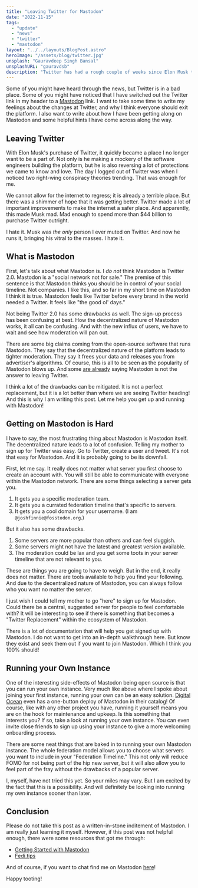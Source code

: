 ```yaml
---
title: "Leaving Twitter for Mastodon"
date: "2022-11-15"
tags:
  - "update"
  - "news"
  - "twitter"
  - "mastodon"
layout: "../../layouts/BlogPost.astro"
heroImage: "/assets/blog/twitter.jpg"
unsplash: "Gauravdeep Singh Bansal"
unsplashURL: "gauravdsb"
description: "Twitter has had a rough couple of weeks since Elon Musk took over. I feel like it is time this tweeter flew the coop and found a new place to build a community. This post talks briefly about what Mastodon is and how I set myself up for success."
---
```


Some of you might have heard through the news, but Twitter is in a bad place.
Some of you might have noticed that I have switched out the Twitter link in my header to a [Mastodon](https://joinmastodon.org/) link.
I want to take some time to write my feelings about the changes at Twitter, and why I think everyone should exit the platform.
I also want to write about how I have been getting along on Mastodon and some helpful hints I have come across along the way.

## Leaving Twitter

With Elon Musk's purchase of Twitter, it quickly became a place I no longer want to be a part of.
Not only is he making a mockery of the software engineers building the platform, but he is also reversing a lot of protections we came to know and love.
The day I logged out of Twitter was when I noticed two right-wing conspiracy theories trending.
That was enough for me.

We cannot allow for the internet to regress; it is already a terrible place.
But there was a shimmer of hope that it was getting better.
Twitter made a lot of important improvements to make the internet a safer place.
And apparently, this made Musk mad.
Mad enough to spend more than $44 billion to purchase Twitter outright.

I hate it.
Musk was _the only_ person I ever muted on Twitter.
And now he runs it, bringing his vitral to the masses.
I hate it.

## What is Mastodon

First, let's talk about what Mastodon is.
I _do not_ think Mastodon is Twitter 2.0.
Mastodon is a "social network not for sale."
The premise of this sentence is that Mastodon thinks you should be in control of your social timeline.
Not companies.
I like this, and so far in my short time on Mastodon I think it is true.
Mastodon feels like Twitter before every brand in the world needed a Twitter.
It feels like "the good ol' days."

Not being Twitter 2.0 has some drawbacks as well.
The sign-up process has been confusing at best.
How the decentralized nature of Mastodon works, it all can be confusing.
And with the new influx of users, we have to wait and see how moderation will pan out.

There are some big claims coming from the open-source software that runs Mastodon.
They say that the decentralized nature of the platform leads to tighter moderation.
They say it frees your data and releases you from advertiser's algorithms.
Of course, this is all to be seen as the popularity of Mastodon blows up.
And some [are already](https://lucumr.pocoo.org/2022/11/14/scaling-mastodon/) saying Mastodon is not the answer to leaving Twitter.

I think a lot of the drawbacks can be mitigated.
It is not a perfect replacement, but it is a lot better than where we are seeing Twitter heading!
And this is why I am writing this post.
Let me help you get up and running with Mastodon!

## Getting on Mastodon is Hard

I have to say, the most frustrating thing about Mastodon is Mastodon itself.
The decentralized nature leads to a lot of confusion.
Telling my mother to sign up for Twitter was easy.
Go to Twitter, create a user and tweet.
It's not that easy for Mastodon.
And it is probably going to be its downfall.

First, let me say.
It really does not matter what server you first choose to create an account with.
You will still be able to communicate with everyone within the Mastodon network.
There are some things selecting a server gets you.

1. It gets you a specific moderation team.
2. It gets you a currated federation timeline that's specific to servers.
3. It gets you a cool domain for your username. (I am `@joshfinnie@fosstodon.org`.)

But it also has some drawbacks.

1. Some servers are more popular than others and can feel sluggish.
2. Some servers might not have the latest and greatest version available.
3. The moderation could be lax and you get some toots in your server timeline that are not relevant to you.

These are things you are going to have to weigh.
But in the end, it really does not matter.
There are tools available to help you find your following.
And due to the decentralized nature of Mastodon, you can always follow who you want no matter the server.

I just wish I could tell my mother to go "here" to sign up for Mastodon.
Could there be a central, suggested server for people to feel comfortable with?
It will be interesting to see if there is something that becomes a "Twitter Replacement" within the ecosystem of Mastodon.

There is a lot of documentation that will help you get signed up with Mastodon.
I do not want to get into an in-depth walkthrough here.
But know they exist and seek them out if you want to join Mastodon.
Which I think you 100% should!

## Running your Own Instance

One of the interesting side-effects of Mastodon being open source is that you can run your own instance.
Very much like above where I spoke about joining your first instance, running your own can be an easy solution.
[Digital Ocean](https://docs.digitalocean.com/products/marketplace/catalog/mastodon/) even has a one-button deploy of Mastodon in their catalog!
Of course, like with any other project you have, running it yourself means you are on the hook for maintenance and upkeep.
Is this something that interests you?
If so, take a look at running your own instance.
You can even invite close friends to sign up using your instance to give a more welcoming onboarding process.

There are some neat things that are baked in to running your own Mastodon instance.
The whole federation model allows you to choose what servers you want to include in your "Federation Timeline."
This not only will reduce FOMO for not being part of the hip new server, but it will also allow you to feel part of the fray without the drawbacks of a popular server.

I, myself, have not tried this yet.
So your miles may vary.
But I am excited by the fact that this is a possibility.
And will definitely be looking into running my own instance sooner than later.

## Conclusion

Please do not take this post as a written-in-stone inditement of Mastodon.
I am really just learning it myself.
However, if this post was not helpful enough, there were some resources that got me through:

- [Getting Started with Mastodon](https://kevquirk.com/getting-started-with-mastodon/)
- [Fedi.tips](https://fedi.tips/)

And of course, if you want to chat find me on Mastodon [here](https://fosstodon.org/@joshfinnie)!

Happy tooting!
